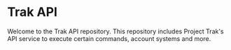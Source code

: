 # Trak API

Welcome to the Trak API repository. This repository includes Project Trak's API service to execute certain commands, account systems and more.
